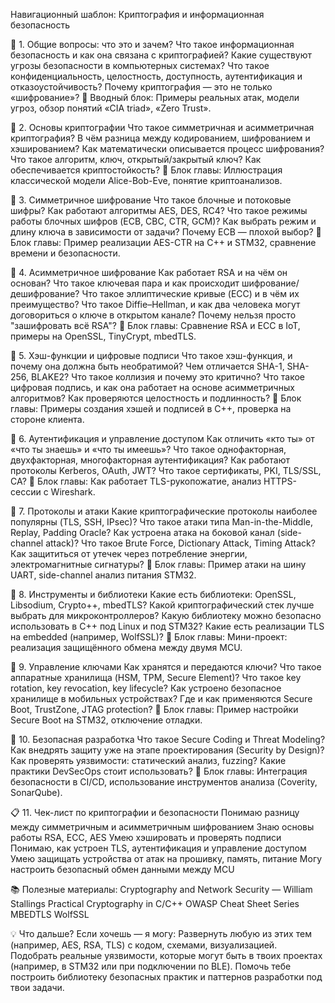 Навигационный шаблон: Криптография и информационная безопасность

🧩 1. Общие вопросы: что это и зачем?
Что такое информационная безопасность и как она связана с криптографией?
Какие существуют угрозы безопасности в компьютерных системах?
Что такое конфиденциальность, целостность, доступность, аутентификация и отказоустойчивость?
Почему криптография — это не только «шифрование»?
🔹 Вводный блок: Примеры реальных атак, модели угроз, обзор понятий «CIA triad», «Zero Trust».

🧠 2. Основы криптографии
Что такое симметричная и асимметричная криптография?
В чём разница между кодированием, шифрованием и хэшированием?
Как математически описывается процесс шифрования?
Что такое алгоритм, ключ, открытый/закрытый ключ?
Как обеспечивается криптостойкость?
🔹 Блок главы: Иллюстрация классической модели Alice-Bob-Eve, понятие криптоанализов.

🔑 3. Симметричное шифрование
Что такое блочные и потоковые шифры?
Как работают алгоритмы AES, DES, RC4?
Что такое режимы работы блочных шифров (ECB, CBC, CTR, GCM)?
Как выбрать режим и длину ключа в зависимости от задачи?
Почему ECB — плохой выбор?
🔹 Блок главы: Пример реализации AES-CTR на C++ и STM32, сравнение времени и безопасности.

🔐 4. Асимметричное шифрование
Как работает RSA и на чём он основан?
Что такое ключевая пара и как происходит шифрование/дешифрование?
Что такое эллиптические кривые (ECC) и в чём их преимущество?
Что такое Diffie–Hellman, и как два человека могут договориться о ключе в открытом канале?
Почему нельзя просто "зашифровать всё RSA"?
🔹 Блок главы: Сравнение RSA и ECC в IoT, примеры на OpenSSL, TinyCrypt, mbedTLS.

🧾 5. Хэш-функции и цифровые подписи
Что такое хэш-функция, и почему она должна быть необратимой?
Чем отличается SHA-1, SHA-256, BLAKE2?
Что такое коллизия и почему это критично?
Что такое цифровая подпись, и как она работает на основе асимметричных алгоритмов?
Как проверяются целостность и подлинность?
🔹 Блок главы: Примеры создания хэшей и подписей в C++, проверка на стороне клиента.

🔏 6. Аутентификация и управление доступом
Как отличить «кто ты» от «что ты знаешь» и «что ты имеешь»?
Что такое однофакторная, двухфакторная, многофакторная аутентификация?
Как работают протоколы Kerberos, OAuth, JWT?
Что такое сертификаты, PKI, TLS/SSL, CA?
🔹 Блок главы: Как работает TLS-рукопожатие, анализ HTTPS-сессии с Wireshark.

🧪 7. Протоколы и атаки
Какие криптографические протоколы наиболее популярны (TLS, SSH, IPsec)?
Что такое атаки типа Man-in-the-Middle, Replay, Padding Oracle?
Как устроена атака на боковой канал (side-channel attack)?
Что такое Brute Force, Dictionary Attack, Timing Attack?
Как защититься от утечек через потребление энергии, электромагнитные сигнатуры?
🔹 Блок главы: Пример атаки на шину UART, side-channel анализ питания STM32.

🧰 8. Инструменты и библиотеки
Какие есть библиотеки: OpenSSL, Libsodium, Crypto++, mbedTLS?
Какой криптографический стек лучше выбрать для микроконтроллеров?
Какую библиотеку можно безопасно использовать в C++ под Linux и под STM32?
Какие есть реализации TLS на embedded (например, WolfSSL)?
🔹 Блок главы: Мини-проект: реализация защищённого обмена между двумя MCU.

🔄 9. Управление ключами
Как хранятся и передаются ключи?
Что такое аппаратные хранилища (HSM, TPM, Secure Element)?
Что такое key rotation, key revocation, key lifecycle?
Как устроено безопасное хранилище в мобильных устройствах?
Где и как применяются Secure Boot, TrustZone, JTAG protection?
🔹 Блок главы: Пример настройки Secure Boot на STM32, отключение отладки.

🧩 10. Безопасная разработка
Что такое Secure Coding и Threat Modeling?
Как внедрять защиту уже на этапе проектирования (Security by Design)?
Как проверять уязвимости: статический анализ, fuzzing?
Какие практики DevSecOps стоит использовать?
🔹 Блок главы: Интеграция безопасности в CI/CD, использование инструментов анализа (Coverity, SonarQube).

📋 11. Чек-лист по криптографии и безопасности
 Понимаю разницу между симметричным и асимметричным шифрованием
 Знаю основы работы RSA, ECC, AES
 Умею хэшировать и проверять подписи
 Понимаю, как устроен TLS, аутентификация и управление доступом
 Умею защищать устройства от атак на прошивку, память, питание
 Могу настроить безопасный обмен данными между MCU

📚 Полезные материалы:
Cryptography and Network Security — William Stallings
Practical Cryptography in C/C++
OWASP Cheat Sheet Series
MBEDTLS
WolfSSL

💡 Что дальше?
Если хочешь — я могу:
Развернуть любую из этих тем (например, AES, RSA, TLS) с кодом, схемами, визуализацией.
Подобрать реальные уязвимости, которые могут быть в твоих проектах (например, в STM32 или при подключении по BLE).
Помочь тебе построить библиотеку безопасных практик и паттернов разработки под твои задачи.
